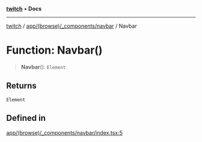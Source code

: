 [**twitch**](../../../../../README.md) • **Docs**

***

[twitch](../../../../../modules.md) / [app/(browse)/\_components/navbar](../README.md) / Navbar

# Function: Navbar()

> **Navbar**(): `Element`

## Returns

`Element`

## Defined in

[app/(browse)/\_components/navbar/index.tsx:5](https://github.com/Mohaamedl/Twitch_clone/blob/9ae8fe0301b5527403a032a29bdae292528b52a8/app/(browse)/_components/navbar/index.tsx#L5)

